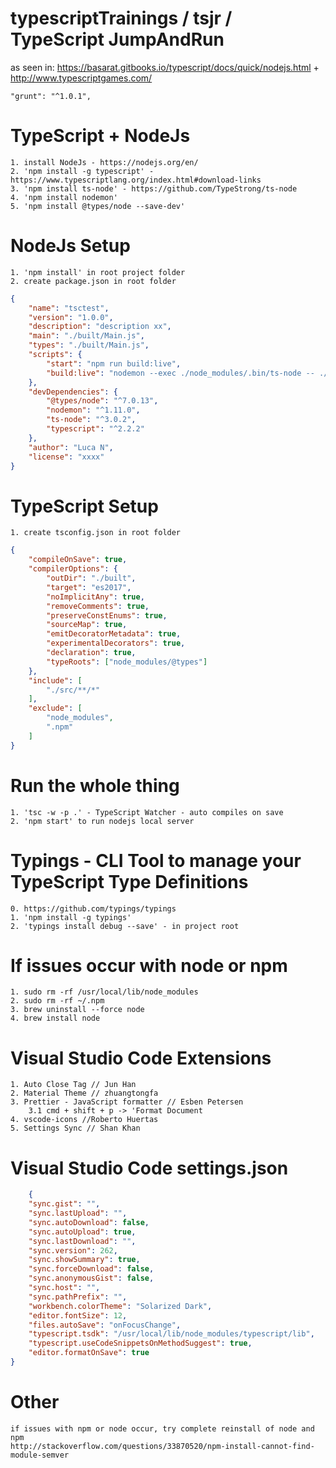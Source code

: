 # typescriptTrainings / tsjr / TypeScript JumpAndRun

as seen in: https://basarat.gitbooks.io/typescript/docs/quick/nodejs.html
+ 
http://www.typescriptgames.com/

    "grunt": "^1.0.1",

# TypeScript + NodeJs

    1. install NodeJs - https://nodejs.org/en/
    2. 'npm install -g typescript' - https://www.typescriptlang.org/index.html#download-links
    3. 'npm install ts-node' - https://github.com/TypeStrong/ts-node
    4. 'npm install nodemon'
    5. 'npm install @types/node --save-dev'

# NodeJs Setup
    1. 'npm install' in root project folder
    2. create package.json in root folder

```json
{
    "name": "tsctest",
    "version": "1.0.0",
    "description": "description xx",
    "main": "./built/Main.js",
    "types": "./built/Main.js",
    "scripts": {
        "start": "npm run build:live",
        "build:live": "nodemon --exec ./node_modules/.bin/ts-node -- ./src/Main.ts"
    },
    "devDependencies": {
        "@types/node": "^7.0.13",
        "nodemon": "^1.11.0",
        "ts-node": "^3.0.2",
        "typescript": "^2.2.2"
    },
    "author": "Luca N",
    "license": "xxxx"
}
```
# TypeScript Setup
    1. create tsconfig.json in root folder

```json
{
    "compileOnSave": true,
    "compilerOptions": {
        "outDir": "./built",
        "target": "es2017",
        "noImplicitAny": true,
        "removeComments": true,
        "preserveConstEnums": true,
        "sourceMap": true,
        "emitDecoratorMetadata": true,
        "experimentalDecorators": true,
        "declaration": true,
        "typeRoots": ["node_modules/@types"]
    },
    "include": [
        "./src/**/*"
    ],
    "exclude": [
        "node_modules",
        ".npm"
    ]
}
```

# Run the whole thing
    1. 'tsc -w -p .' - TypeScript Watcher - auto compiles on save
    2. 'npm start' to run nodejs local server

# Typings - CLI Tool to manage your TypeScript Type Definitions
    0. https://github.com/typings/typings
    1. 'npm install -g typings'
    2. 'typings install debug --save' - in project root

# If issues occur with node or npm
    1. sudo rm -rf /usr/local/lib/node_modules
    2. sudo rm -rf ~/.npm
    3. brew uninstall --force node
    4. brew install node

# Visual Studio Code Extensions
    1. Auto Close Tag // Jun Han
    2. Material Theme // zhuangtongfa
    3. Prettier - JavaScript formatter // Esben Petersen
        3.1 cmd + shift + p -> 'Format Document
    4. vscode-icons //Roberto Huertas
    5. Settings Sync // Shan Khan

# Visual Studio Code settings.json
```json
    {
    "sync.gist": "",
    "sync.lastUpload": "",
    "sync.autoDownload": false,
    "sync.autoUpload": true,
    "sync.lastDownload": "",
    "sync.version": 262,
    "sync.showSummary": true,
    "sync.forceDownload": false,
    "sync.anonymousGist": false,
    "sync.host": "",
    "sync.pathPrefix": "",
    "workbench.colorTheme": "Solarized Dark",
    "editor.fontSize": 12,
    "files.autoSave": "onFocusChange",
    "typescript.tsdk": "/usr/local/lib/node_modules/typescript/lib",
    "typescript.useCodeSnippetsOnMethodSuggest": true,
    "editor.formatOnSave": true
}
```

# Other
    if issues with npm or node occur, try complete reinstall of node and npm
    http://stackoverflow.com/questions/33870520/npm-install-cannot-find-module-semver